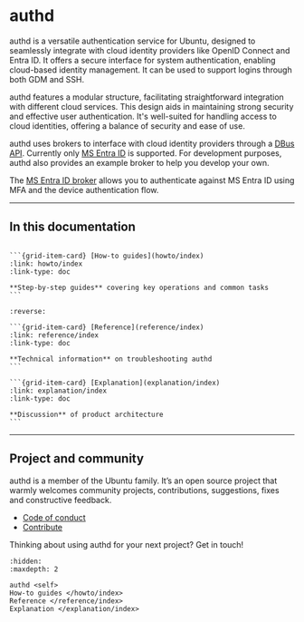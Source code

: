 # authd

authd is a versatile authentication service for Ubuntu, designed to seamlessly integrate with cloud identity providers like OpenID Connect and Entra ID. It offers a secure interface for system authentication, enabling cloud-based identity management. It can be used to support logins through both GDM and SSH.

authd features a modular structure, facilitating straightforward integration with different cloud services. This design aids in maintaining strong security and effective user authentication. It's well-suited for handling access to cloud identities, offering a balance of security and ease of use.

authd uses brokers to interface with cloud identity providers through a [DBus API](https://github.com/ubuntu/authd/blob/HEAD/internal/examplebroker/com.ubuntu.auth.ExampleBroker.xml). Currently only [MS Entra ID](https://learn.microsoft.com/en-us/entra/fundamentals/whatis) is supported. For development purposes, authd also provides an example broker to help you develop your own.

The [MS Entra ID broker](https://github.com/ubuntu/oidc-broker) allows you to authenticate against MS Entra ID using MFA and the device authentication flow.

---------

## In this documentation

<!-- NOTE: changed grid layout as there is only three cards -->
````{grid} 1 1 1 1

```{grid-item-card} [How-to guides](howto/index)
:link: howto/index
:link-type: doc

**Step-by-step guides** covering key operations and common tasks
```

````

````{grid} 1 1 2 2
:reverse:

```{grid-item-card} [Reference](reference/index)
:link: reference/index
:link-type: doc

**Technical information** on troubleshooting authd
```

```{grid-item-card} [Explanation](explanation/index)
:link: explanation/index
:link-type: doc

**Discussion** of product architecture
```

````

---------

## Project and community

authd is a member of the Ubuntu family. It’s an open source project that warmly welcomes community projects, contributions, suggestions, fixes and constructive feedback.

* [Code of conduct](https://ubuntu.com/community/ethos/code-of-conduct)
* [Contribute](/howto/contributing)

Thinking about using authd for your next project? Get in touch!

```{toctree}
:hidden:
:maxdepth: 2

authd <self>
How-to guides </howto/index>
Reference </reference/index>
Explanation </explanation/index>
```
